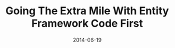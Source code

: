 ---
conference: Iowa Code Camp
location: Iowa City, Iowa
title: Going The Extra Mile With Entity Framework Code First
date: 2014-06-19
---